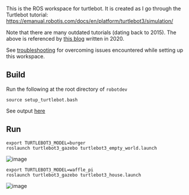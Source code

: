 This is the ROS workspace for turtlebot. It is
created as I go through the Turtlebot tutorial:
https://emanual.robotis.com/docs/en/platform/turtlebot3/simulation/

Note that there are many outdated tutorials (dating back to 2015).
The above is referenced by [this blog](https://automaticaddison.com/how-to-launch-the-turtlebot3-simulation-with-ros/)
written in 2020.

See [troubleshooting](troubleshooting.md) for overcoming
issues encountered while setting up this workspace.


## Build
Run the following at the root directory of `robotdev`
```
source setup_turtlebot.bash
```
See output [here](build_output)

## Run
```
export TURTLEBOT3_MODEL=burger
roslaunch turtlebot3_gazebo turtlebot3_empty_world.launch
```
![image](https://user-images.githubusercontent.com/7720184/148667706-bfb70da8-eda3-4e48-861f-1a1e677da11f.png)

```
export TURTLEBOT3_MODEL=waffle_pi
roslaunch turtlebot3_gazebo turtlebot3_house.launch
```
![image](https://user-images.githubusercontent.com/7720184/148667849-e1ef07cd-986b-4127-9019-279c66eb7ff5.png)
